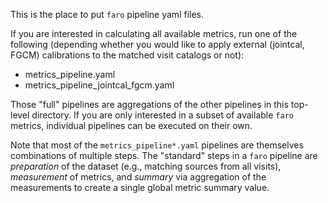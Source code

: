This is the place to put ``faro`` pipeline yaml files.

If you are interested in calculating all available metrics, run one of the
following (depending whether you would like to apply external (jointcal, FGCM)
calibrations to the matched visit catalogs or not):

- metrics_pipeline.yaml
- metrics_pipeline_jointcal_fgcm.yaml

Those "full" pipelines are aggregations of the other pipelines in this
top-level directory. If you are only interested in a subset of
available ``faro`` metrics, individual pipelines can be executed on their own.

Note that most of the ``metrics_pipeline*.yaml`` pipelines are themselves
combinations of multiple steps. The "standard" steps in a ``faro`` pipeline
are _preparation_ of the dataset (e.g., matching sources from all visits),
_measurement_ of metrics, and _summary_ via aggregation of the measurements to
create a single global metric summary value.
